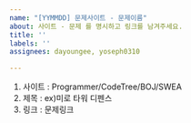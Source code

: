 ```yaml
---
name: "[YYMMDD] 문제사이트 - 문제이름"
about: 사이트 - 문제 를 명시하고 링크를 남겨주세요.
title: ''
labels: ''
assignees: dayoungee, yoseph0310

---
```


1. 사이트 : Programmer/CodeTree/BOJ/SWEA
2. 제목 : ex)미로 타워 디펜스
3. 링크 : 문제링크
